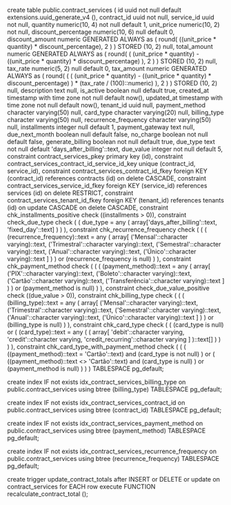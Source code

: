 create table public.contract_services (
  id uuid not null default extensions.uuid_generate_v4 (),
  contract_id uuid not null,
  service_id uuid not null,
  quantity numeric(10, 4) not null default 1,
  unit_price numeric(10, 2) not null,
  discount_percentage numeric(10, 6) null default 0,
  discount_amount numeric GENERATED ALWAYS as (
    round(
      ((unit_price * quantity) * discount_percentage),
      2
    )
  ) STORED (10, 2) null,
  total_amount numeric GENERATED ALWAYS as (
    round(
      (
        (unit_price * quantity) - ((unit_price * quantity) * discount_percentage)
      ),
      2
    )
  ) STORED (10, 2) null,
  tax_rate numeric(5, 2) null default 0,
  tax_amount numeric GENERATED ALWAYS as (
    round(
      (
        (
          (unit_price * quantity) - ((unit_price * quantity) * discount_percentage)
        ) * (tax_rate / (100)::numeric)
      ),
      2
    )
  ) STORED (10, 2) null,
  description text null,
  is_active boolean null default true,
  created_at timestamp with time zone not null default now(),
  updated_at timestamp with time zone not null default now(),
  tenant_id uuid null,
  payment_method character varying(50) null,
  card_type character varying(20) null,
  billing_type character varying(50) null,
  recurrence_frequency character varying(50) null,
  installments integer null default 1,
  payment_gateway text null,
  due_next_month boolean null default false,
  no_charge boolean not null default false,
  generate_billing boolean not null default true,
  due_type text not null default 'days_after_billing'::text,
  due_value integer not null default 5,
  constraint contract_services_pkey primary key (id),
  constraint contract_services_contract_id_service_id_key unique (contract_id, service_id),
  constraint contract_services_contract_id_fkey foreign KEY (contract_id) references contracts (id) on delete CASCADE,
  constraint contract_services_service_id_fkey foreign KEY (service_id) references services (id) on delete RESTRICT,
  constraint contract_services_tenant_id_fkey foreign KEY (tenant_id) references tenants (id) on update CASCADE on delete CASCADE,
  constraint chk_installments_positive check ((installments > 0)),
  constraint check_due_type check (
    (
      due_type = any (
        array['days_after_billing'::text, 'fixed_day'::text]
      )
    )
  ),
  constraint chk_recurrence_frequency check (
    (
      (
        (recurrence_frequency)::text = any (
          array[
            ('Mensal'::character varying)::text,
            ('Trimestral'::character varying)::text,
            ('Semestral'::character varying)::text,
            ('Anual'::character varying)::text,
            ('Único'::character varying)::text
          ]
        )
      )
      or (recurrence_frequency is null)
    )
  ),
  constraint chk_payment_method check (
    (
      (
        (payment_method)::text = any (
          array[
            ('PIX'::character varying)::text,
            ('Boleto'::character varying)::text,
            ('Cartão'::character varying)::text,
            ('Transferência'::character varying)::text
          ]
        )
      )
      or (payment_method is null)
    )
  ),
  constraint check_due_value_positive check ((due_value > 0)),
  constraint chk_billing_type check (
    (
      (
        (billing_type)::text = any (
          array[
            ('Mensal'::character varying)::text,
            ('Trimestral'::character varying)::text,
            ('Semestral'::character varying)::text,
            ('Anual'::character varying)::text,
            ('Único'::character varying)::text
          ]
        )
      )
      or (billing_type is null)
    )
  ),
  constraint chk_card_type check (
    (
      (card_type is null)
      or (
        (card_type)::text = any (
          (
            array[
              'debit'::character varying,
              'credit'::character varying,
              'credit_recurring'::character varying
            ]
          )::text[]
        )
      )
    )
  ),
  constraint chk_card_type_with_payment_method check (
    (
      (
        ((payment_method)::text = 'Cartão'::text)
        and (card_type is not null)
      )
      or (
        ((payment_method)::text <> 'Cartão'::text)
        and (card_type is null)
      )
      or (payment_method is null)
    )
  )
) TABLESPACE pg_default;

create index IF not exists idx_contract_services_billing_type on public.contract_services using btree (billing_type) TABLESPACE pg_default;

create index IF not exists idx_contract_services_contract_id on public.contract_services using btree (contract_id) TABLESPACE pg_default;

create index IF not exists idx_contract_services_payment_method on public.contract_services using btree (payment_method) TABLESPACE pg_default;

create index IF not exists idx_contract_services_recurrence_frequency on public.contract_services using btree (recurrence_frequency) TABLESPACE pg_default;

create trigger update_contract_totals
after INSERT
or DELETE
or
update on contract_services for EACH row
execute FUNCTION recalculate_contract_total ();
